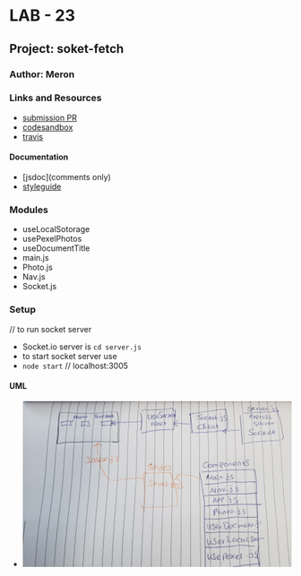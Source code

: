 # LAB - 23

## Project: soket-fetch

### Author: Meron

### Links and Resources
* [submission PR](https://github.com/meron-401n14/lab-23/pull/2)
* [codesandbox](https://codesandbox.io/s/vigorous-haze-o047e)
* [travis](https://travis-ci.com/meron-401n14/lab-23/builds/149921335)


#### Documentation
* [jsdoc](comments only)
* [styleguide](https://github.com/shri/JSDoc-Style-Guide#functions)


### Modules
* useLocalSotorage
* usePexelPhotos
* useDocumentTitle
* main.js
* Photo.js
* Nav.js
* Socket.js



### Setup
// to run socket server
* Socket.io server is  `cd server.js `
* to start socket server use 
* `node start`  // localhost:3005 


#### UML
* ![UML](UML.jpg)





